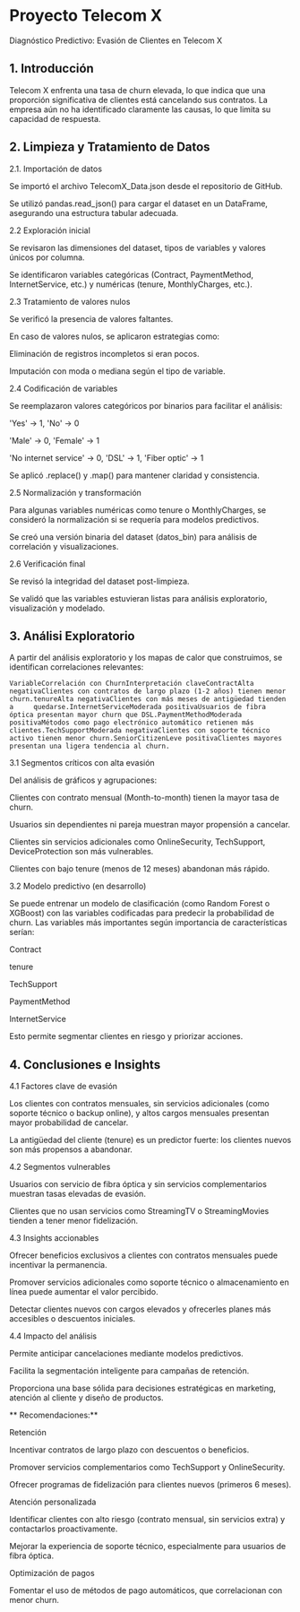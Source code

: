 # Proyecto Telecom X 

Diagnóstico Predictivo: Evasión de Clientes en Telecom X

## 1. Introducción

Telecom X enfrenta una tasa de churn elevada, lo que indica que una proporción significativa de clientes está cancelando sus contratos. La empresa aún no ha identificado claramente las causas, lo que limita su capacidad de respuesta.



## 2. Limpieza y Tratamiento de Datos

2.1. Importación de datos

  Se importó el archivo TelecomX_Data.json desde el repositorio de GitHub.

  Se utilizó pandas.read_json() para cargar el dataset en un DataFrame, asegurando una estructura tabular adecuada.

2.2 Exploración inicial

  Se revisaron las dimensiones del dataset, tipos de variables y valores únicos por columna.

  Se identificaron variables categóricas (Contract, PaymentMethod, InternetService, etc.) y numéricas (tenure, MonthlyCharges, etc.).

2.3 Tratamiento de valores nulos

  Se verificó la presencia de valores faltantes.

  En caso de valores nulos, se aplicaron estrategias como:

  Eliminación de registros incompletos si eran pocos.

  Imputación con moda o mediana según el tipo de variable.

2.4 Codificación de variables

  Se reemplazaron valores categóricos por binarios para facilitar el análisis:

  'Yes' → 1, 'No' → 0

  'Male' → 0, 'Female' → 1

  'No internet service' → 0, 'DSL' → 1, 'Fiber optic' → 1

  Se aplicó .replace() y .map() para mantener claridad y consistencia.

2.5 Normalización y transformación

  Para algunas variables numéricas como tenure o MonthlyCharges, se consideró la normalización si se requería para modelos predictivos.

  Se creó una versión binaria del dataset (datos_bin) para análisis de correlación y visualizaciones.

2.6 Verificación final

  Se revisó la integridad del dataset post-limpieza.

  Se validó que las variables estuvieran listas para análisis exploratorio, visualización y modelado.

## 3. Análisi Exploratorio

A partir del análisis exploratorio y los mapas de calor que construimos, se identifican correlaciones relevantes:

    VariableCorrelación con ChurnInterpretación claveContractAlta negativaClientes con contratos de largo plazo (1-2 años) tienen menor churn.tenureAlta negativaClientes con más meses de antigüedad tienden a     quedarse.InternetServiceModerada positivaUsuarios de fibra óptica presentan mayor churn que DSL.PaymentMethodModerada positivaMétodos como pago electrónico automático retienen más clientes.TechSupportModerada negativaClientes con soporte técnico activo tienen menor churn.SeniorCitizenLeve positivaClientes mayores presentan una ligera tendencia al churn.

3.1 Segmentos críticos con alta evasión

  Del análisis de gráficos y agrupaciones:

  Clientes con contrato mensual (Month-to-month) tienen la mayor tasa de churn.

  Usuarios sin dependientes ni pareja muestran mayor propensión a cancelar.

  Clientes sin servicios adicionales como OnlineSecurity, TechSupport, DeviceProtection son más vulnerables.

  Clientes con bajo tenure (menos de 12 meses) abandonan más rápido.

3.2 Modelo predictivo (en desarrollo)

  Se puede entrenar un modelo de clasificación (como Random Forest o XGBoost) con las variables codificadas para predecir la probabilidad de churn. Las variables más importantes según importancia de características serían:

  Contract

  tenure

  TechSupport

  PaymentMethod

  InternetService

  Esto permite segmentar clientes en riesgo y priorizar acciones.

## 4. Conclusiones e Insights

4.1 Factores clave de evasión

  Los clientes con contratos mensuales, sin servicios adicionales (como soporte técnico o backup online), y altos cargos mensuales presentan mayor probabilidad de cancelar.

  La antigüedad del cliente (tenure) es un predictor fuerte: los clientes nuevos son más propensos a abandonar.

4.2 Segmentos vulnerables

  Usuarios con servicio de fibra óptica y sin servicios complementarios muestran tasas elevadas de evasión.

  Clientes que no usan servicios como StreamingTV o StreamingMovies tienden a tener menor fidelización.

4.3 Insights accionables

  Ofrecer beneficios exclusivos a clientes con contratos mensuales puede incentivar la permanencia.

  Promover servicios adicionales como soporte técnico o almacenamiento en línea puede aumentar el valor percibido.

  Detectar clientes nuevos con cargos elevados y ofrecerles planes más accesibles o descuentos iniciales.

4.4 Impacto del análisis

  Permite anticipar cancelaciones mediante modelos predictivos.

  Facilita la segmentación inteligente para campañas de retención.

  Proporciona una base sólida para decisiones estratégicas en marketing, atención al cliente y diseño de productos.

** Recomendaciones:**

  Retención

  Incentivar contratos de largo plazo con descuentos o beneficios.

  Promover servicios complementarios como TechSupport y OnlineSecurity.

  Ofrecer programas de fidelización para clientes nuevos (primeros 6 meses).

  Atención personalizada

  Identificar clientes con alto riesgo (contrato mensual, sin servicios extra) y contactarlos proactivamente.

  Mejorar la experiencia de soporte técnico, especialmente para usuarios de fibra óptica.

  Optimización de pagos

  Fomentar el uso de métodos de pago automáticos, que correlacionan con menor churn.

